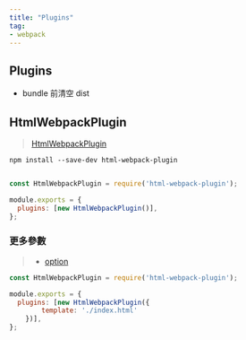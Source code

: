 ```yaml
---
title: "Plugins"
tag: 
- webpack
---
```


##  Plugins

- bundle 前清空 dist


## HtmlWebpackPlugin
>[HtmlWebpackPlugin](https://webpack.js.org/plugins/html-webpack-plugin/#root)

```shell
npm install --save-dev html-webpack-plugin
```

```js

const HtmlWebpackPlugin = require('html-webpack-plugin');

module.exports = {
  plugins: [new HtmlWebpackPlugin()],
};

```

### 更多參數
>- [option](https://github.com/jantimon/html-webpack-plugin#options)

```js
const HtmlWebpackPlugin = require('html-webpack-plugin');

module.exports = {
  plugins: [new HtmlWebpackPlugin({
		template: './index.html'
	})],
};
```